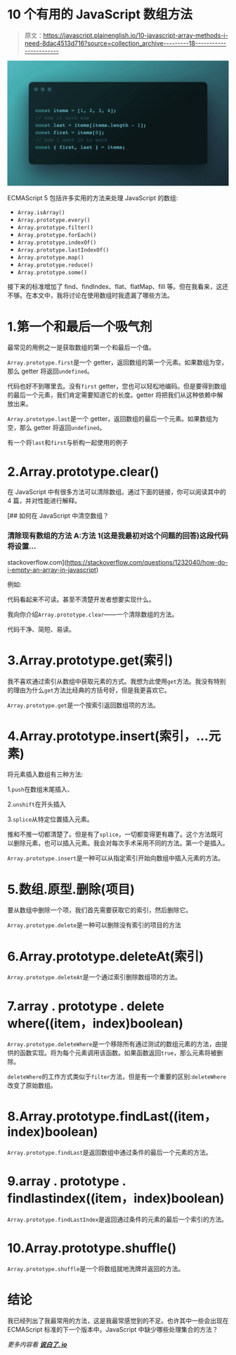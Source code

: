 # 10 个有用的 JavaScript 数组方法

> 原文：<https://javascript.plainenglish.io/10-javascript-array-methods-i-need-8dac4513d716?source=collection_archive---------18----------------------->

![](img/2f53990c400a2cb770e5369ea8321acb.png)

ECMAScript 5 包括许多实用的方法来处理 JavaScript 的数组:

*   `Array.isArray()`
*   `Array.prototype.every()`
*   `Array.prototype.filter()`
*   `Array.prototype.forEach()`
*   `Array.prototype.indexOf()`
*   `Array.prototype.lastIndexOf()`
*   `Array.prototype.map()`
*   `Array.prototype.reduce()`
*   `Array.prototype.some()`

接下来的标准增加了 find、findIndex、flat、flatMap、fill 等。但在我看来，这还不够。在本文中，我将讨论在使用数组时我遗漏了哪些方法。

# 1.第一个和最后一个吸气剂

最常见的用例之一是获取数组的第一个和最后一个值。

`Array.prototype.first`是一个 getter，返回数组的第一个元素。如果数组为空，那么 getter 将返回`undefined`。

代码也好不到哪里去。没有`first` getter，您也可以轻松地编码。但是要得到数组的最后一个元素，我们肯定需要知道它的长度。getter 将把我们从这种依赖中解放出来。

`Array.prototype.last`是一个 getter，返回数组的最后一个元素。如果数组为空，那么 getter 将返回`undefined`。

有一个将`last`和`first`与析构一起使用的例子

# 2.Array.prototype.clear()

在 JavaScript 中有很多方法可以清除数组。通过下面的链接，你可以阅读其中的 4 篇，并对性能进行解释。

[](https://stackoverflow.com/questions/1232040/how-do-i-empty-an-array-in-javascript) [## 如何在 JavaScript 中清空数组？

### 清除现有数组的方法 A:方法 1(这是我最初对这个问题的回答)这段代码将设置…

stackoverflow.com](https://stackoverflow.com/questions/1232040/how-do-i-empty-an-array-in-javascript) 

例如:

代码看起来不可读。甚至不清楚开发者想要实现什么。

我向你介绍`Array.prototype.clear`——一个清除数组的方法。

代码干净、简短、易读。

# 3.Array.prototype.get(索引)

我不喜欢通过索引从数组中获取元素的方式。我想为此使用`get`方法。我没有特别的理由为什么`get`方法比经典的方括号好，但是我更喜欢它。

`Array.prototype.get`是一个按索引返回数组项的方法。

# 4.Array.prototype.insert(索引，…元素)

将元素插入数组有三种方法:

1.`push`在数组末尾插入、

2.`unshift`在开头插入

3.`splice`从特定位置插入元素。

推和不推一切都清楚了。但是有了`splice`，一切都变得更有趣了。这个方法既可以删除元素，也可以插入元素。我会对每次手术采用不同的方法。第一个是插入。

`Array.prototype.insert`是一种可以从指定索引开始向数组中插入元素的方法。

# 5.数组.原型.删除(项目)

要从数组中删除一个项，我们首先需要获取它的索引，然后删除它。

`Array.prototype.delete`是一种可以删除没有索引的项目的方法

# 6.Array.prototype.deleteAt(索引)

`Array.prototype.deleteAt`是一个通过索引删除数组项的方法。

# 7.array . prototype . delete where((item，index)boolean)

`Array.prototype.deleteWhere`是一个移除所有通过测试的数组元素的方法，由提供的函数实现。将为每个元素调用该函数。如果函数返回`true`，那么元素将被删除。

`deleteWhere`的工作方式类似于`filter`方法，但是有一个重要的区别:`deleteWhere`改变了原始数组。

# 8.Array.prototype.findLast((item，index)boolean)

`Array.prototype.findLast`是返回数组中通过条件的最后一个元素的方法。

# 9.array . prototype . findlastindex((item，index)boolean)

`Array.prototype.findLastIndex`是返回通过条件的元素的最后一个索引的方法。

# 10.Array.prototype.shuffle()

`Array.prototype.shuffle`是一个将数组就地洗牌并返回的方法。

# 结论

我已经列出了我最常用的方法，这是我最常感觉到的不足。也许其中一些会出现在 ECMAScript 标准的下一个版本中。JavaScript 中缺少哪些处理集合的方法？

*更多内容看* [***说白了. io***](https://plainenglish.io/)